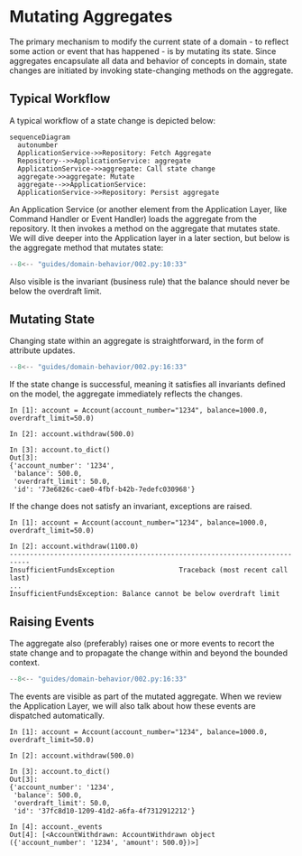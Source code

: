 # Mutating Aggregates

The primary mechanism to modify the current state of a domain - to reflect
some action or event that has happened - is by mutating its state. Since
aggregates encapsulate all data and behavior of concepts in domain,
state changes are initiated by invoking state-changing methods on the aggregate.

## Typical Workflow

A typical workflow of a state change is depicted below:

```mermaid
sequenceDiagram
  autonumber
  ApplicationService->>Repository: Fetch Aggregate
  Repository-->>ApplicationService: aggregate
  ApplicationService->>aggregate: Call state change
  aggregate->>aggregate: Mutate
  aggregate-->>ApplicationService: 
  ApplicationService->>Repository: Persist aggregate
```

An Application Service (or another element from the Application Layer, like
Command Handler or Event Handler) loads the aggregate from the repository.
It then invokes a method on the aggregate that mutates state. We will dive
deeper into the Application layer in a later section, but below is the
aggregate method that mutates state:

```python hl_lines="13-16 18-24"
--8<-- "guides/domain-behavior/002.py:10:33"
```

Also visible is the invariant (business rule) that the balance should never
be below the overdraft limit.

## Mutating State

Changing state within an aggregate is straightforward, in the form of attribute
updates. 

```python hl_lines="13"
--8<-- "guides/domain-behavior/002.py:16:33"
```

If the state change is successful, meaning it satisfies all
invariants defined on the model, the aggregate immediately reflects the
changes.

```shell hl_lines="8"
In [1]: account = Account(account_number="1234", balance=1000.0, overdraft_limit=50.0)

In [2]: account.withdraw(500.0)

In [3]: account.to_dict()
Out[3]: 
{'account_number': '1234',
 'balance': 500.0,
 'overdraft_limit': 50.0,
 'id': '73e6826c-cae0-4fbf-b42b-7edefc030968'}
```

If the change does not satisfy an invariant, exceptions are raised.

```shell hl_lines="3 7"
In [1]: account = Account(account_number="1234", balance=1000.0, overdraft_limit=50.0)

In [2]: account.withdraw(1100.0)
---------------------------------------------------------------------------
InsufficientFundsException                Traceback (most recent call last)
...
InsufficientFundsException: Balance cannot be below overdraft limit
```

## Raising Events

The aggregate also (preferably) raises one or more events to recort the state
change and to propagate the change within and beyond the bounded context.

```python hl_lines="15"
--8<-- "guides/domain-behavior/002.py:16:33"
```

The events are visible as part of the mutated aggregate. When we review the
Application Layer, we will also talk about how these events are dispatched
automatically.

```shell hl_lines="8 12-13"
In [1]: account = Account(account_number="1234", balance=1000.0, overdraft_limit=50.0)

In [2]: account.withdraw(500.0)

In [3]: account.to_dict()
Out[3]: 
{'account_number': '1234',
 'balance': 500.0,
 'overdraft_limit': 50.0,
 'id': '37fc8d10-1209-41d2-a6fa-4f7312912212'}

In [4]: account._events
Out[4]: [<AccountWithdrawn: AccountWithdrawn object ({'account_number': '1234', 'amount': 500.0})>]
```